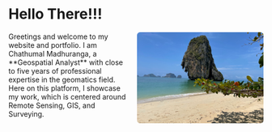 <style>
img {
  float: right;
  margin: 0px 0px 15px 20px;
}
</style>


# Hello There!!!
<img src="images/intro.png" width="250" height="180" >
Greetings and welcome to my website and portfolio. I am Chathumal Madhuranga, a **Geospatial Analyst** with close to five years of professional expertise in the geomatics field. Here on this platform, I showcase my work, which is centered around Remote Sensing, GIS, and Surveying.
